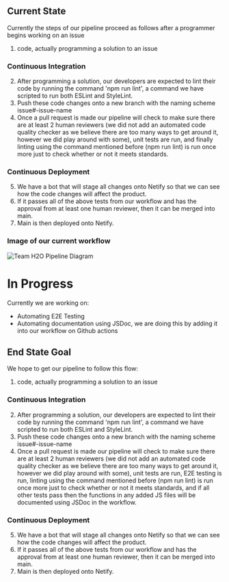## Current State
Currently the steps of our pipeline proceed as follows after a programmer begins working on an issue
1. code, actually programming a solution to an issue
 
### Continuous Integration
2. After programming a solution, our developers are expected to lint their code by running the command 'npm run lint', a command we have scripted to run both ESLint and StyleLint.
3. Push these code changes onto a new branch with the naming scheme issue#-issue-name
4. Once a pull request is made our pipeline will check to make sure there are at least 2 human reviewers (we did not add an automated code quality checker as we believe there are too many ways to get around it, however we did play around with some), unit tests are run, and finally linting using the command mentioned before (npm run lint) is run once more just to check whether or not it meets standards.
 
### Continuous Deployment
5. We have a bot that will stage all changes onto Netify so that we can see how the code changes will affect the product.
6. If it passes all of the above tests from our workflow and has the approval from at least one human reviewer, then it can be merged into main.
7. Main is then deployed onto Netify.

### Image of our current workflow
 
![Team H2O Pipeline Diagram](https://github.com/cse110-fa21-group2/cse110-fa21-group2/blob/main/admin/phase1.JPG)
 
# In Progress
Currently we are working on:
- Automating E2E Testing
- Automating documentation using JSDoc, we are doing this by adding it into our workflow on Github actions
 
## End State Goal
We hope to get our pipeline to follow this flow:
 
1. code, actually programming a solution to an issue
 
### Continuous Integration
2. After programming a solution, our developers are expected to lint their code by running the command 'npm run lint', a command we have scripted to run both ESLint and StyleLint.
3. Push these code changes onto a new branch with the naming scheme issue#-issue-name
4. Once a pull request is made our pipeline will check to make sure there are at least 2 human reviewers (we did not add an automated code quality checker as we believe there are too many ways to get around it, however we did play around with some), unit tests are run, E2E testing is run, linting using the command mentioned before (npm run lint) is run once more just to check whether or not it meets standards, and if all other tests pass then the functions in any added JS files will be documented using JSDoc in the workflow.
 
### Continuous Deployment
5. We have a bot that will stage all changes onto Netify so that we can see how the code changes will affect the product.
6. If it passes all of the above tests from our workflow and has the approval from at least one human reviewer, then it can be merged into main.
7. Main is then deployed onto Netify.
